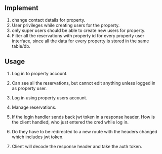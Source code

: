 ## Implement

1. change contact details for property.
2. User privileges while creating users for the property.
3. only super users should be able to create new users for property.
4. Filter all the reservations with property id for every property user interface, since all the data for every property is stored in the same table/db.




## Usage

1. Log in to property account.
101. Can see all the reservations, but cannot edit anything unless logged in as property user. 
2. Log in using property users account.
3. Manage reservations.




1. If the login handler sends back jwt token in a response header,
How is the client handled, who just entered the cred while log in.

101. Do they have to be redirected to a new route with the headers 
changed which includes jwt token.

102. Client will decode the response header and take the auth token.
